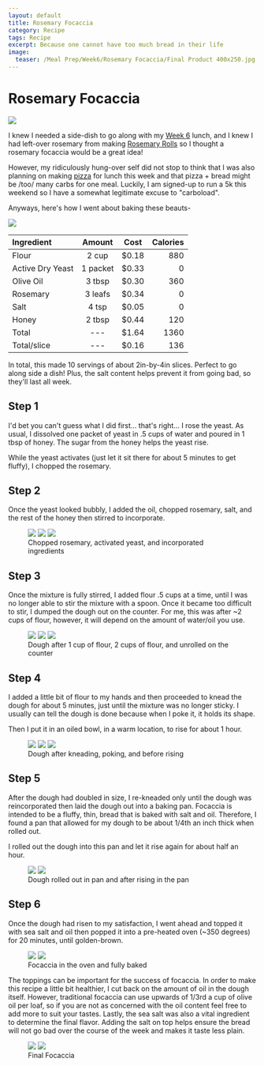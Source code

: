 ```yaml
---
layout: default
title: Rosemary Focaccia
category: Recipe
tags: Recipe
excerpt: Because one cannot have too much bread in their life
image:
  teaser: /Meal Prep/Week6/Rosemary Focaccia/Final Product 400x250.jpg
---
```


# Rosemary Focaccia
<img src="{{ site.url }}/images/Meal Prep/Week6/Rosemary Focaccia/Final Product 400x250.jpg">

I knew I needed a side-dish to go along with my [Week 6](http://underwriteyourlife.com/meal%20prep/Week6/) lunch, and I knew I had left-over rosemary from making [Rosemary Rolls](http://underwriteyourlife.com/recipe/Rosemary-Honey-Pull-Apart-Rolls/) so I thought a rosemary focaccia would be a great idea!

However, my ridiculously hung-over self did not stop to think that I was also planning on making [pizza](http://underwriteyourlife.com/recipe/Pizza/) for lunch this week and that pizza + bread might be /too/ many carbs for one meal. Luckily, I am signed-up to run a 5k this weekend so I have a somewhat legitimate excuse to "carboload". 

Anyways, here's how I went about baking these beauts-

<img src="{{ site.url }}/images/Meal Prep/Week6/Rosemary Focaccia/0 Ingredients.jpg">

**Ingredient** | **Amount** | **Cost** |   **Calories**
|:------------- |:-------------:| :-----:|   -----:|
Flour	|2	cup|	 $0.18| 	880
Active Dry Yeast|	1	packet	| $0.33 |	0
Olive Oil|	3	tbsp	| $0.30 |	360
Rosemary	|3	leafs	| $0.34 |	0
Salt|	4	tsp|	 $0.05| 	0
Honey|	2	tbsp	| $0.44 |	120
Total | --- |$1.64 |1360
Total/slice| --- | $0.16| 136

In total, this made 10 servings of about 2in-by-4in slices. Perfect to go along side a dish! Plus, the salt content helps prevent it from going bad, so they'll last all week. 

<h2> Step 1 </h2>

I'd bet you can't guess what I did first... that's right... I rose the yeast. As usual, I dissolved one packet of yeast in .5 cups of water and poured in 1 tbsp of honey. The sugar from the honey helps the yeast rise. 

While the yeast activates (just let it sit there for about 5 minutes to get fluffy), I chopped the rosemary. 

<h2> Step 2 </h2>

Once the yeast looked bubbly, I added the oil, chopped rosemary, salt, and the rest of the honey then stirred to incorporate. 

<figure class="third">
  <img src="{{ site.url }}/images/Meal Prep/Week6/Rosemary Focaccia/1.5 Chopped Rosemary.jpg">
  <img src="{{ site.url }}/images/Meal Prep/Week6/Rosemary Focaccia/2 Activated Yeast.jpg">
  <img src="{{ site.url }}/images/Meal Prep/Week6/Rosemary Focaccia/2.7 Stirred.jpg">
	<figcaption> Chopped rosemary, activated yeast, and incorporated ingredients </figcaption>
</figure>

<h2> Step 3 </h2>

Once the mixture is fully stirred, I added flour .5 cups at a time, until I was no longer able to stir the mixture with a spoon. Once it became too difficult to stir, I dumped the dough out on the counter. For me, this was after ~2 cups of flour, however, it will depend on the amount of water/oil you use. 

<figure class="third">
  <img src="{{ site.url }}/images/Meal Prep/Week6/Rosemary Focaccia/3 one cup.jpg">
  <img src="{{ site.url }}/images/Meal Prep/Week6/Rosemary Focaccia/3.3 two cup.jpg">
  <img src="{{ site.url }}/images/Meal Prep/Week6/Rosemary Focaccia/3.5 unrolled.jpg">
	<figcaption> Dough after 1 cup of flour, 2 cups of flour, and unrolled on the counter </figcaption>
</figure>

<h2> Step 4 </h2>

I added a little bit of flour to my hands and then proceeded to knead the dough for about 5 minutes, just until the mixture was no longer sticky. I usually can tell the dough is done because when I poke it, it holds its shape. 

Then I put it in an oiled bowl, in a warm location, to rise for about 1 hour. 

<figure class="third">
  <img src="{{ site.url }}/images/Meal Prep/Week6/Rosemary Focaccia/4 Rolled.jpg">
  <img src="{{ site.url }}/images/Meal Prep/Week6/Rosemary Focaccia/4.3 Poke.jpg">
  <img src="{{ site.url }}/images/Meal Prep/Week6/Rosemary Focaccia/4.5 Unrisen.jpg">
	<figcaption> Dough after kneading, poking, and before rising </figcaption>
</figure>

<h2> Step 5 </h2>

After the dough had doubled in size, I re-kneaded only until the dough was reincorporated then laid the dough out into a baking pan. Focaccia is intended to be a fluffy, thin, bread that is baked with salt and oil. Therefore, I found a pan that allowed for my dough to be about 1/4th an inch thick when rolled out. 

I rolled out the dough into this pan and let it rise again for about half an hour.

<figure class="half">
  <img src="{{ site.url }}/images/Meal Prep/Week6/Rosemary Focaccia/5 Laid out in Pan.jpg">
  <img src="{{ site.url }}/images/Meal Prep/Week6/Rosemary Focaccia/5.5 risen in pan.jpg">
	<figcaption> Dough rolled out in pan and after rising in the pan </figcaption>
</figure>

<h2> Step 6 </h2>

Once the dough had risen to my satisfaction, I went ahead and topped it with sea salt and oil then popped it into a pre-heated oven (~350 degrees) for 20 minutes, until golden-brown. 

<figure class="half">
  <img src="{{ site.url }}/images/Meal Prep/Week6/Rosemary Focaccia/6 in oven.jpg">
  <img src="{{ site.url }}/images/Meal Prep/Week6/Rosemary Focaccia/6.5 baked.jpg">
	<figcaption> Focaccia in the oven and fully baked </figcaption>
</figure>

The toppings can be important for the success of focaccia. In order to make this recipe a little bit healthier, I cut back on the amount of oil in the dough itself. However, traditional focaccia can use upwards of 1/3rd a cup of olive oil per loaf, so if you are not as concerned with the oil content feel free to add more to suit your tastes. Lastly, the sea salt was also a vital ingredient to determine the final flavor. Adding the salt on top helps ensure the bread will not go bad over the course of the week and makes it taste less plain.  

<figure class="half">
  <img src="{{ site.url }}/images/Meal Prep/Week6/Rosemary Focaccia/7 Sliced.jpg">
  <img src="{{ site.url }}/images/Meal Prep/Week6/Rosemary Focaccia/7.5 Close Up.jpg">
	<figcaption> Final Focaccia </figcaption>
</figure>
